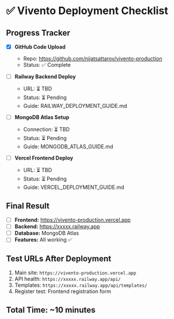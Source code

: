 # ✅ Vivento Deployment Checklist

## Progress Tracker
- [x] **GitHub Code Upload** 
  - Repo: https://github.com/nijatsattarov/vivento-production
  - Status: ✅ Complete

- [ ] **Railway Backend Deploy**
  - URL: ⏳ TBD
  - Status: ⏳ Pending  
  - Guide: RAILWAY_DEPLOYMENT_GUIDE.md

- [ ] **MongoDB Atlas Setup**
  - Connection: ⏳ TBD
  - Status: ⏳ Pending
  - Guide: MONGODB_ATLAS_GUIDE.md

- [ ] **Vercel Frontend Deploy**  
  - URL: ⏳ TBD
  - Status: ⏳ Pending
  - Guide: VERCEL_DEPLOYMENT_GUIDE.md

## Final Result
- [ ] **Frontend:** https://vivento-production.vercel.app
- [ ] **Backend:** https://xxxxx.railway.app  
- [ ] **Database:** MongoDB Atlas
- [ ] **Features:** All working ✅

## Test URLs After Deployment
1. Main site: `https://vivento-production.vercel.app`
2. API health: `https://xxxxx.railway.app/api/`
3. Templates: `https://xxxxx.railway.app/api/templates/`
4. Register test: Frontend registration form

## Total Time: ~10 minutes